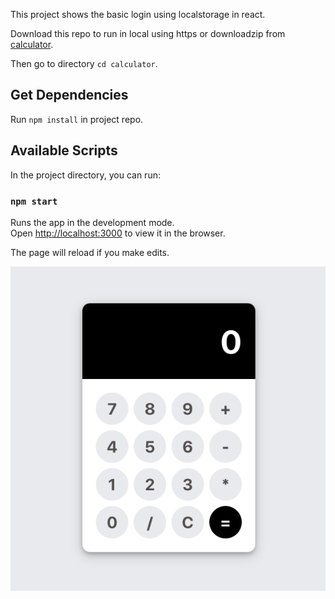 This project shows the basic login using localstorage in react.

Download this repo to run in local using https or downloadzip from [calculator](https://github.com/rakshitakbari/calculator).

Then go to directory `cd calculator`.

## Get Dependencies

Run `npm install` in project repo.

## Available Scripts

In the project directory, you can run:

### `npm start`

Runs the app in the development mode.<br />
Open [http://localhost:3000](http://localhost:3000) to view it in the browser.

The page will reload if you make edits.<br />

![View Calculator](https://github.com/rakshitakbari/calculator/blob/master/public/calc.png?raw=true)
